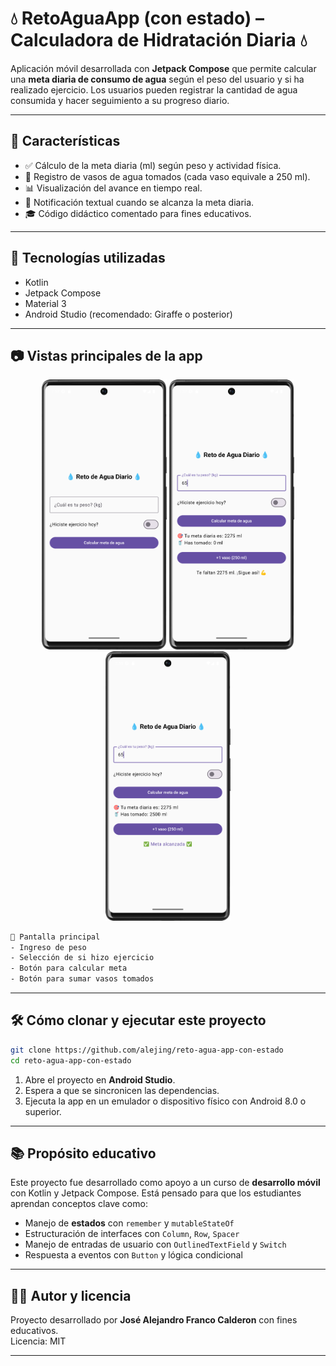 # 💧 RetoAguaApp (con estado) – Calculadora de Hidratación Diaria 💧

Aplicación móvil desarrollada con **Jetpack Compose** que permite calcular una **meta diaria de consumo de agua** según el peso del usuario y si ha realizado ejercicio. Los usuarios pueden registrar la cantidad de agua consumida y hacer seguimiento a su progreso diario.

---

## 🚀 Características

- ✅ Cálculo de la meta diaria (ml) según peso y actividad física.
- 🥤 Registro de vasos de agua tomados (cada vaso equivale a 250 ml).
- 📊 Visualización del avance en tiempo real.
- 🎯 Notificación textual cuando se alcanza la meta diaria.
- 🎓 Código didáctico comentado para fines educativos.

---

## 🧠 Tecnologías utilizadas

- Kotlin
- Jetpack Compose
- Material 3
- Android Studio (recomendado: Giraffe o posterior)

---

## 📷 Vistas principales de la app

<p align="center">
  <img src="imagenes/pantalla1.png" width="200"/>
  <img src="imagenes/pantalla2.png" width="200"/>
  <img src="imagenes/pantalla3.png" width="200"/>
</p>

```bash
📱 Pantalla principal
- Ingreso de peso
- Selección de si hizo ejercicio
- Botón para calcular meta
- Botón para sumar vasos tomados
```

---

## 🛠️ Cómo clonar y ejecutar este proyecto

```bash
git clone https://github.com/alejing/reto-agua-app-con-estado
cd reto-agua-app-con-estado
```

1. Abre el proyecto en **Android Studio**.
2. Espera a que se sincronicen las dependencias.
3. Ejecuta la app en un emulador o dispositivo físico con Android 8.0 o superior.

---

## 📚 Propósito educativo

Este proyecto fue desarrollado como apoyo a un curso de **desarrollo móvil** con Kotlin y Jetpack Compose. Está pensado para que los estudiantes aprendan conceptos clave como:

- Manejo de **estados** con `remember` y `mutableStateOf`
- Estructuración de interfaces con `Column`, `Row`, `Spacer`
- Manejo de entradas de usuario con `OutlinedTextField` y `Switch`
- Respuesta a eventos con `Button` y lógica condicional

---

## 👨‍🏫 Autor y licencia

Proyecto desarrollado por **José Alejandro Franco Calderon** con fines educativos.  
Licencia: MIT

---
